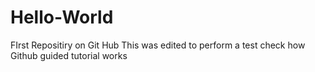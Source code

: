 # Hello-World
FIrst Repositiry on Git Hub
This was edited to perform a test check how Github guided tutorial works
